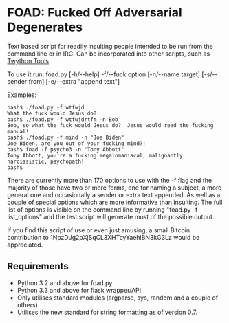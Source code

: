 FOAD: Fucked Off Adversarial Degenerates
========================================

Text based script for readily insulting people intended to be run from
the command line or in IRC.  Can be incorporated into other scripts,
such as [Twython Tools](https://github.com/adversary-org/twython-tools).

To use it run: foad.py [-h/--help] -f/--fuck option [-n/--name target] [-s/--sender from] [-e/--extra "append text"]

Examples:

```
bash$ ./foad.py -f wtfwjd
What the fuck would Jesus do?
bash$ ./foad.py -f wtfwjdrtfm -n Bob
Bob, so what the fuck would Jesus do?  Jesus would read the fucking manual!
bash$ ./foad.py -f mind -n "Joe Biden"
Joe Biden, are you out of your fucking mind?!
bash$ foad -f psycho3 -n "Tony Abbott"
Tony Abbott, you're a fucking megalomaniacal, malignantly narcissistic, psychopath!
bash$ 
```

There are currently more than 170 options to use with the -f flag and
the majority of those have two or more forms, one for naming a
subject, a more general one and occasionally a sender or extra text
appended.  As well as a couple of special options which are more
informative than insulting.  The full list of options is visible on
the command line by running "foad.py -f list_options" and the test
script will generate most of the possible output.

If you find this script of use or even just amusing, a small Bitcoin
contribution to 1NpzDJg2pXjSqCL3XHTcyYaehiBN3kG3Lz would be
appreciated.


## Requirements

* Python 3.2 and above for foad.py.
* Python 3.3 and above for flask wrapper/API.
* Only utilises standard modules (argparse, sys, random and a couple
  of others).
* Utilises the new standard for string formatting as of version 0.7.
